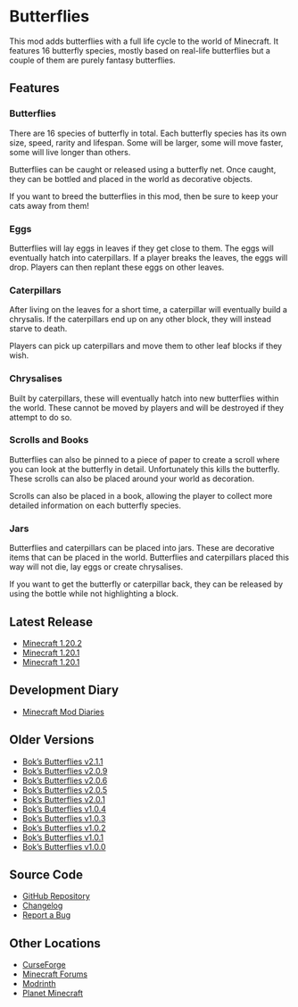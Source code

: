 # Butterflies
This mod adds butterflies with a full life cycle to the world of Minecraft. It
features 16 butterfly species, mostly based on real-life butterflies but a
couple of them are purely fantasy butterflies.

## Features 

### Butterflies

There are 16 species of butterfly in total. Each butterfly species has its own
size, speed, rarity and lifespan. Some will be larger, some will move faster,
some will live longer than others.

Butterflies can be caught or released using a butterfly net. Once caught, they
can be bottled and placed in the world as decorative objects.

If you want to breed the butterflies in this mod, then be sure to keep your
cats away from them!

### Eggs

Butterflies will lay eggs in leaves if they get close to them. The eggs will
eventually hatch into caterpillars. If a player breaks the leaves, the eggs
will drop. Players can then replant these eggs on other leaves.

### Caterpillars

After living on the leaves for a short time, a caterpillar will eventually
build a chrysalis. If the caterpillars end up on any other block, they will
instead starve to death.

Players can pick up caterpillars and move them to other leaf blocks if they
wish.

### Chrysalises

Built by caterpillars, these will eventually hatch into new butterflies within
the world. These cannot be moved by players and will be destroyed if they
attempt to do so.

### Scrolls and Books

Butterflies can also be pinned to a piece of paper to create a scroll where you
can look at the butterfly in detail. Unfortunately this kills the butterfly.
These scrolls can also be placed around your world as decoration. 

Scrolls can also be placed in a book, allowing the player to collect
more detailed information on each butterfly species.

### Jars

Butterflies and caterpillars can be placed into jars. These are decorative
items that can be placed in the world. Butterflies and caterpillars placed
this way will not die, lay eggs or create chrysalises.

If you want to get the butterfly or caterpillar back, they can be released by
using the bottle while not highlighting a block.

## Latest Release
- [Minecraft 1.20.2](https://github.com/doc-bok/Butterflies/releases/download/3.0.0/butterflies-3.0.0-for-1.20.2.jar)
- [Minecraft 1.20.1](https://github.com/doc-bok/Butterflies/releases/download/3.0.0/butterflies-3.0.0-for-1.20.1.jar)
- [Minecraft 1.20.1](https://github.com/doc-bok/Butterflies/releases/download/3.0.0/butterflies-3.0.0-for-1.19.2.jar)

## Development Diary
- [Minecraft Mod Diaries](https://www.bokmcdok.com/minecraft-modding-diaries/)

## Older Versions
- [Bok’s Butterflies v2.1.1](https://github.com/doc-bok/Butterflies/releases/tag/2.1.1)
- [Bok’s Butterflies v2.0.9](https://github.com/doc-bok/Butterflies/releases/tag/2.0.9)
- [Bok’s Butterflies v2.0.6](https://github.com/doc-bok/Butterflies/releases/tag/2.0.6)
- [Bok’s Butterflies v2.0.5](https://github.com/doc-bok/Butterflies/releases/tag/2.0.5)
- [Bok’s Butterflies v2.0.1](https://github.com/doc-bok/Butterflies/releases/tag/2.0.1)
- [Bok’s Butterflies v1.0.4](https://github.com/doc-bok/Butterflies/releases/tag/1.0.4)
- [Bok’s Butterflies v1.0.3](https://github.com/doc-bok/Butterflies/releases/tag/1.0.3)
- [Bok’s Butterflies v1.0.2](https://github.com/doc-bok/Butterflies/releases/tag/1.0.2)
- [Bok’s Butterflies v1.0.1](https://github.com/doc-bok/Butterflies/releases/tag/1.0.1)
- [Bok’s Butterflies v1.0.0](https://github.com/doc-bok/Butterflies/releases/tag/1.0.0)

## Source Code
- [GitHub Repository](https://github.com/doc-bok/Butterflies)
- [Changelog](https://github.com/doc-bok/Butterflies/blob/main/CHANGELOG.md)
- [Report a Bug](https://github.com/doc-bok/Butterflies/issues)

## Other Locations
- [CurseForge](https://www.curseforge.com/minecraft/mc-mods/boks-butterflies)
- [Minecraft Forums](https://www.minecraftforum.net/forums/mapping-and-modding-java-edition/minecraft-mods/3195810-boks-butterflies-v3-0-0-caterpillar-release)
- [Modrinth](https://modrinth.com/mod/boks-butterflies/)
- [Planet Minecraft](https://www.planetminecraft.com/mod/bok-s-butterflies/)

